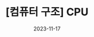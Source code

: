 ---
layout: single
title:  "[컴퓨터 구조] CPU"
categories: 
    - cs
tag: [cs, computer_architecture]
published: true

author_profile: true # 옆에뜨는 프로파일

date: 2023-11-17
last_modified_at: 2023-11-17
---